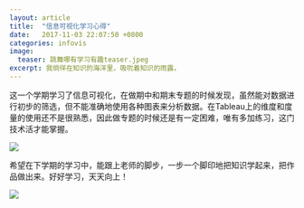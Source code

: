 ```yaml
---
layout: article
title:  "信息可视化学习心得"
date:   2017-11-03 22:07:50 +0800
categories: infovis 
image:
  teaser: 跳舞哪有学习有趣teaser.jpeg
excerpt: 我徜徉在知识的海洋里，吸吮着知识的雨露。
---
```



这一个学期学习了信息可视化，在做期中和期末专题的时候发现，虽然能对数据进行初步的筛选，但不能准确地使用各种图表来分析数据。在Tableau上的维度和度量的使用还不是很熟悉，因此做专题的时候还是有一定困难，唯有多加练习，这门技术活才能掌握。

 <img src="https://qiurulin.github.io/images/我爱学习学习使我快乐.jpg">
 
希望在下学期的学习中，能跟上老师的脚步，一步一个脚印地把知识学起来，把作品做出来。好好学习，天天向上！

 <img src="https://qiurulin.github.io/images/我将生命献给学习.jpg">